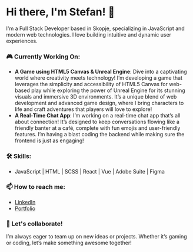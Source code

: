 # Hi there, I'm Stefan! 👋

I'm a Full Stack Developer based in Skopje, specializing in JavaScript and modern web technologies. I love building intuitive and dynamic user experiences. 

### 🎮 Currently Working On:
- **A Game using HTML5 Canvas & Unreal Engine**: Dive into a captivating world where creativity meets technology! I’m developing a game that leverages the simplicity and accessibility of HTML5 Canvas for web-based play while exploring the power of Unreal Engine for its stunning visuals and immersive 3D environments. It’s a unique blend of web development and advanced game design, where I bring characters to life and craft adventures that players will love to explore!
- **A Real-Time Chat App**: I’m working on a real-time chat app that’s all about connection! It’s designed to keep conversations flowing like a friendly banter at a café, complete with fun emojis and user-friendly features. I’m having a blast coding the backend while making sure the frontend is just as engaging!

### 🛠️ Skills:
- JavaScript | HTML | SCSS | React | Vue | Adobe Suite | Figma

### 📫 How to reach me:
- [LinkedIn]([https://www.linkedin.com/in/yourprofile](https://www.linkedin.com/in/stefan-blazevski-391b2718b/))
- [Portfolio]([https://yourportfolio.com](https://stefanblazevski.netlify.app/))

### 🤝 Let's collaborate!
I’m always eager to team up on new ideas or projects. Whether it’s gaming or coding, let’s make something awesome together!
